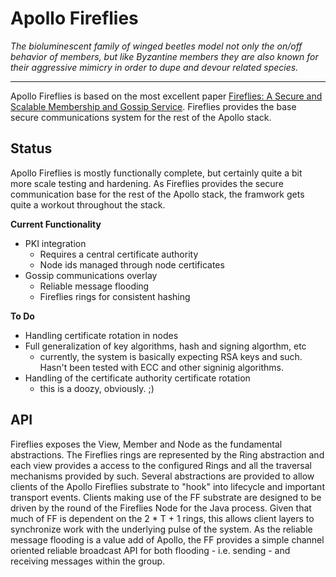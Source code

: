 # Apollo Fireflies

_The bioluminescent family of winged beetles model not only the on/off behavior of members, but like Byzantine members they are also known for their aggressive mimicry in order to dupe and devour related species._

---
Apollo Fireflies is based on the most excellent paper [Fireflies: A Secure and Scalable Membership and Gossip Service](https://ymsir.com/papers/fireflies-tocs.pdf).  Fireflies provides the base secure communications system for the rest of the Apollo stack.

## Status

Apollo Fireflies is mostly functionally complete, but certainly quite a bit more scale testing and hardening.  As Fireflies provides the secure communication base for the rest of the Apollo stack, the framwork gets quite a workout throughout the stack.

__Current Functionality__
* PKI integration
    * Requires a central certificate authority
    * Node ids managed through node certificates
* Gossip communications overlay
    * Reliable message flooding
    * Fireflies rings for consistent hashing

__To Do__
* Handling certificate rotation in nodes
* Full generalization of key algorithms, hash and signing algorthm, etc
    * currently, the system is basically expecting RSA keys and such.  Hasn't been tested with ECC and other signinig algorithms.
* Handling of the certificate authority certificate rotation
    * this is a doozy, obviously. ;)

## API

Fireflies exposes the View, Member and Node as the fundamental abstractions.  The Fireflies rings are represented by the Ring abstraction and each view provides a access to the configured Rings and all the traversal mechanisms provided by such.  Several abstractions are provided to allow clients of the Apollo Fireflies substrate to "hook" into lifecycle and important transport events.  Clients making use of the FF substrate are designed to be driven by the round of the Fireflies Node for the Java process.  Given that much of FF is dependent on the 2 * T + 1 rings, this allows client layers to synchronize work with the underlying pulse of the system.  As the reliable message flooding is a value add of Apollo, the FF provides a simple channel oriented reliable broadcast API for both flooding - i.e. sending - and receiving messages within the group.